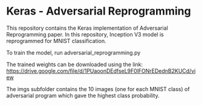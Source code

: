 # Keras - Adversarial Reprogramming

This repository contains the Keras implementation of Adversarial Reprogramming paper. In this repository, Inception V3 model is reprogrammed for MNIST classification.

To train the model, run adversarial_reprogramming.py

The trained weights can be downloaded using the link: https://drive.google.com/file/d/1PUaoonDEdfseL9F0lFONrEDednB2KUCd/view

The imgs subfolder contains the 10 images (one for each MNIST class) of adversarial program which gave the highest class probability. 
